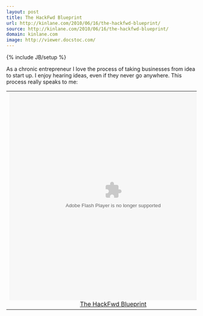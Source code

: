 ```yaml
---
layout: post
title: The HackFwd Blueprint
url: http://kinlane.com/2010/06/16/the-hackfwd-blueprint/
source: http://kinlane.com/2010/06/16/the-hackfwd-blueprint/
domain: kinlane.com
image: http://viewer.docstoc.com/
---
```

{% include JB/setup %}

<p>
     As a chronic entrepreneur I love the process of taking businesses from idea to start up. I enjoy hearing ideas, even if they never go anywhere. This process really speaks to me:
</p>
<table align="center">
     <tbody>
          <tr>
               <td align="center">
                    <object id="_ds_42498705" classid="clsid:d27cdb6e-ae6d-11cf-96b8-444553540000" width="550" height="550" codebase="http://download.macromedia.com/pub/shockwave/cabs/flash/swflash.cab#version=6,0,40,0">
                         <param name="name" value="_ds_42498705" />
                         <param name="data" value="http://viewer.docstoc.com/" />
                         <param name="FlashVars" value="doc_id=42498705&amp;mem_id=938958&amp;doc_type=pdf&amp;fullscreen=0&amp;allowdownload=1" />
                         <param name="allowScriptAccess" value="always" />
                         <param name="allowFullScreen" value="true" />
                         <param name="src" value="http://viewer.docstoc.com/" />
                         <param name="flashvars" value="doc_id=42498705&amp;mem_id=938958&amp;doc_type=pdf&amp;fullscreen=0&amp;allowdownload=1" />
                         <param name="allowfullscreen" value="true" />
                         <embed id="_ds_42498705" type="application/x-shockwave-flash" width="550" height="550" src="http://viewer.docstoc.com/" allowfullscreen="true" allowscriptaccess="always" flashvars="doc_id=42498705&amp;mem_id=938958&amp;doc_type=pdf&amp;fullscreen=0&amp;allowdownload=1" data="http://viewer.docstoc.com/" name="_ds_42498705" />
                    </object> <span class="c1"><a href="http://www.docstoc.com/docs/42498705/The-HackFwd-Blueprint">The HackFwd Blueprint</a></span>
               </td>
          </tr>
     </tbody>
</table>